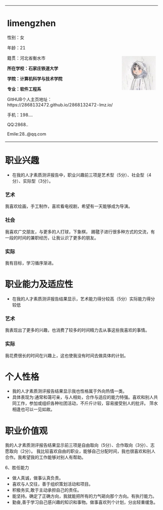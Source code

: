 
<table border="0">
  <tr>
    <td width="75%">
      <h1>limengzhen</h1>
      <p>性别：女</p>
      <p>年龄：21</p>
       <p>籍贯：河北省衡水市</p>
       <p><b>所在学校：石家庄铁道大学</b></p>
       <p><b>学院：计算机科学与技术学院</b></p>
       <p><b>专业：软件工程系</b></p>
      <p>GItHUB个人主页地址：https://2868132472.github.io/2868132472-lmz.io/</p>
      <p>手机：198....</p>
      <p>QQ:2868..</p>
      <p>Emile:28..@qq.com</p>
    </td>
    <td width="25%">
      <img src="/3.jpg" width="100%">    
    </td>
  </tr>
</table>

# 职业兴趣
- 在我的人才素质测评报告中，职业兴趣前三项是艺术型（5分）、社会型（4分）、实际型（3分）。

### 艺术
 我喜欢绘画，手工制作，喜欢看电视剧，希望有一天能够成为导演。
### 社会
 我喜欢广交朋友，与更多的人打球，下象棋， 踢毽子进行很多种方式的交流，有一段的时间的兼职经历，让我认识了更多的朋友。
### 实际
 我有目标，学习循序渐进。

# 职业能力及适应性
- 在我的人才素质测评报告结果显示，艺术能力得分较高（5分）实际能力得分较低
### 艺术
 我表现出了更多的兴趣，也消费了较多的时间精力去从事这些我喜欢的事情。
### 实际
 我花费很长的时间在兴趣上，这也使我没有时间去做具体的计划。

# 个人性格
- 我的人才素质测评报告结果显示我也性格属于外向热情一类。
- 具体表现为:通常和蔼可亲，与人相处，合作与适应的能力特强。喜欢和别人共同工作，参加或组织各种社团活动，不斤斤计较，容易接受别人的批评。
萍水相逢也可以一见如故。

# 职业价值观
我的人才素质测评报告结果显示前三项是自由取向（5分）、合作取向（3分）、志愿取向（2分）。
 我比较喜欢自由的职业，能够自己分配时间，我也很喜欢和别人合作。我希望我的工作能够对别人有帮助。

6、胜任能力
- 做人真诚，做事认真负责。
- 喜欢与人交往，善于组织策划活动和项目。
- 积极务实,敢于主动承担自己的责任。
- 能坚持。确定了正确方向，我就能把所有的力气砸向那个方向。有执行能力。
- 勤奋,善于学习自己感兴趣的知识和事物。做事喜欢列个计划，分出轻重缓急。
